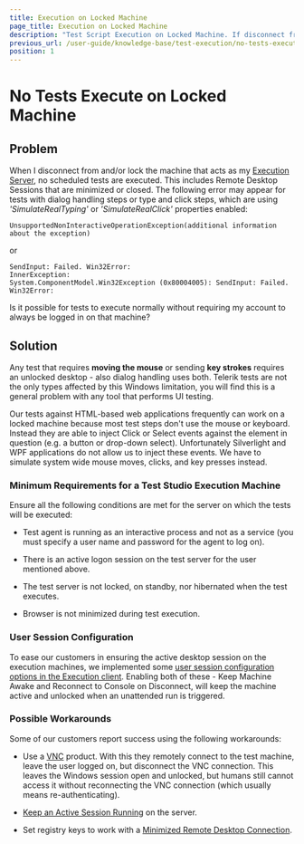 ```yaml
---
title: Execution on Locked Machine
page_title: Execution on Locked Machine
description: "Test Script Execution on Locked Machine. If disconnect from and/or lock the machine that acts as Execution Server, no scheduled tests are executed. This includes Remote Desktop Sessions that are minimized or closed. The following error may appear for tests with dialog handling - UnsupportedNonInteractiveOperationException. Test Studio test run with error SendInput: Failed. Win32Error" 
previous_url: /user-guide/knowledge-base/test-execution/no-tests-execute-on-locked-machine.aspx, /user-guide/knowledge-base/test-execution/no-tests-execute-on-locked-machine
position: 1
---
```

# No Tests Execute on Locked Machine #

## Problem ##

When I disconnect from and/or lock the machine that acts as my <a href="/features/scheduling-test-runs/create-execution-server" target="_blank">Execution Server</a>, no scheduled tests are executed. This includes Remote Desktop Sessions that are minimized or closed. The following error may appear for tests with dialog handling steps or type and click steps, which are using *'SimulateRealTyping'* or *'SimulateRealClick'* properties enabled: 

```
UnsupportedNonInteractiveOperationException(additional information about the exception)
```

or 

```
SendInput: Failed. Win32Error:
InnerException:
System.ComponentModel.Win32Exception (0x80004005): SendInput: Failed. Win32Error:
```

Is it possible for tests to execute normally without requiring my account to always be logged in on that machine?

## Solution ##

Any test that requires **moving the mouse** or sending **key strokes** requires an unlocked desktop - also dialog handling uses both. Telerik tests are not the only types affected by this Windows limitation, you will find this is a general problem with any tool that performs UI testing.

Our tests against HTML-based web applications frequently can work on a locked machine because most test steps don't use the mouse or keyboard. Instead they are able to inject Click or Select events against the element in question (e.g. a button or drop-down select). Unfortunately Silverlight and WPF applications do not allow us to inject these events. We have to simulate system wide mouse moves, clicks, and key presses instead.

### Minimum Requirements for a Test Studio Execution Machine ###

Ensure all the following conditions are met for the server on which the tests will be executed:

* Test agent is running as an interactive process and not as a service (you must specify a user name and password for the agent to log on).

* There is an active logon session on the test server for the user mentioned above.

* The test server is not locked, on standby, nor hibernated when the test executes.

* Browser is not minimized during test execution.

### User Session Configuration ###

To ease our customers in ensuring the active desktop session on the execution machines, we implemented some <a href="/features/scheduling-test-runs/create-execution-server#user-session-configuration" target="_blank">user session configuration options in the Execution client</a>. Enabling both of these - Keep Machine Awake and Reconnect to Console on Disconnect, will keep the machine active and unlocked when an unattended run is triggered.

### Possible Workarounds ###

Some of our customers report success using the following workarounds:

* Use a <a href="http://en.wikipedia.org/wiki/Virtual_Network_Computing" target="_blank">VNC</a> product. With this they remotely connect to the test machine, leave the user logged on, but disconnect the VNC connection. This leaves the Windows session open and unlocked, but humans still cannot access it without reconnecting the VNC connection (which usually means re-authenticating).

* <a href="/knowledge-base/scheduling-kb/keep-active-session" target="_blank">Keep an Active Session Running</a> on the server.

* Set registry keys to work with a <a href="/knowledge-base/test-execution-kb/minimized-rdc" target="_blank">Minimized Remote Desktop Connection</a>.